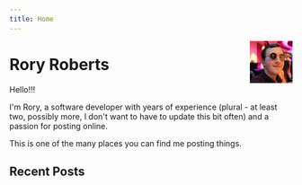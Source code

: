 ```yaml
---
title: Home
---
```


<img src="rory.jpg" style="max-width:15%;min-width:40px;float:right;" />

# Rory Roberts

Hello!!!

I'm Rory, a software developer with years of experience (plural - at least two, possibly more, I don't want to have to update this bit often) and a passion for posting online.

This is one of the many places you can find me posting things.

## Recent Posts